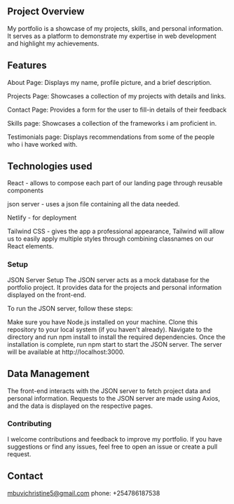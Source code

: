## Project Overview
My portfolio is a showcase of my projects, skills, and personal information. It serves as a platform to demonstrate my expertise in web development and highlight my achievements.

## Features
About Page: Displays my name, profile picture, and a brief description.

Projects Page: Showcases a collection of my projects with details and links.

Contact Page: Provides a form for the user to fill-in details of their feedback

Skills page: Showcases a collection of the frameworks i am proficient in.

Testimonials page: Displays recommendations from some of the people who i have worked with.

## Technologies used
React - allows to compose each part of our landing page through reusable components

json server - uses a json file containing all the data needed.

Netlify - for deployment

Tailwind CSS -  gives the app a professional appearance, Tailwind will allow us to easily apply multiple styles through combining classnames on our React elements.

### Setup

JSON Server Setup
The JSON server acts as a mock database for the portfolio project. It provides data for the projects and personal information displayed on the front-end.

To run the JSON server, follow these steps:

Make sure you have Node.js installed on your machine.
Clone this repository to your local system (if you haven't already).
Navigate to the directory and run npm install to install the required dependencies.
Once the installation is complete, run npm start to start the JSON server. The server will be available at http://localhost:3000.

## Data Management
The front-end interacts with the JSON server to fetch project data and personal information. Requests to the JSON server are made using Axios, and the data is displayed on the respective pages.

### Contributing
I welcome contributions and feedback to improve my portfolio. If you have suggestions or find any issues, feel free to open an issue or create a pull request.

## Contact
 mbuvichristine5@gmail.com 
 phone: +254786187538
